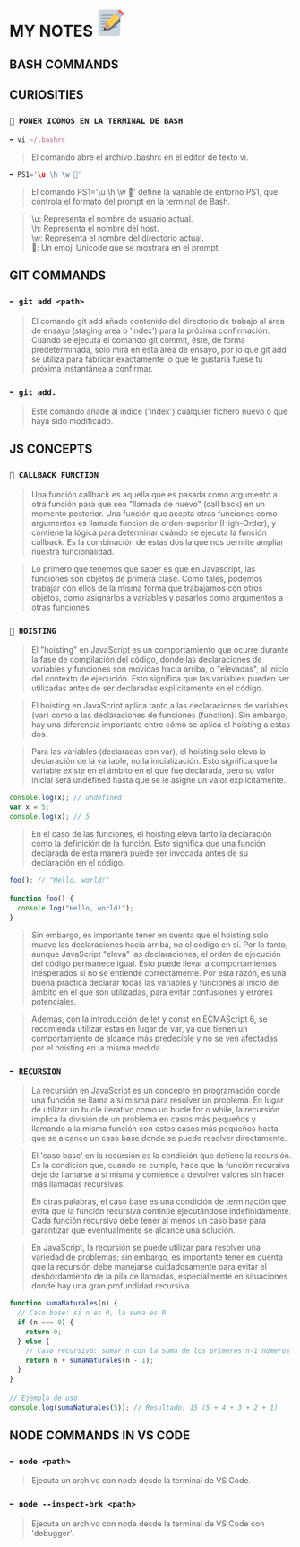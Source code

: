 # **MY NOTES** <img src="image.png" alt="alt text" style="width:50px;height:50px;">

## **BASH COMMANDS**

## **CURIOSITIES**

### `👀 PONER ICONOS EN LA TERMINAL DE BASH`

```js
➡️ vi ~/.bashrc
```

> El comando abre el archivo .bashrc en el editor de texto vi.

```js
➡️ PS1='\u \h \w 🙂'
```

> El comando PS1='\u \h \w 🙂' define la variable de entorno PS1, que controla el formato del prompt en la terminal de Bash.

> \u: Representa el nombre de usuario actual.<br>
> \h: Representa el nombre del host.<br>
> \w: Representa el nombre del directorio actual.<br>
> 🙂: Un emoji Unicode que se mostrará en el prompt.

## **GIT COMMANDS**

### `➡️ git add <path>`

> El comando git add añade contenido del directorio de trabajo al área de ensayo (staging area o 'index') para la próxima confirmación. Cuando se ejecuta el comando git commit, éste, de forma predeterminada, sólo mira en esta área de ensayo, por lo que git add se utiliza para fabricar exactamente lo que te gustaría fuese tu próxima instantánea a confirmar.

### `➡️ git add.`

> Este comando añade al índice ('index') cualquier fichero nuevo o que haya sido modificado.

## **JS CONCEPTS**

### `👀 CALLBACK FUNCTION`

> Una función callback es aquella que es pasada como argumento a otra función para que sea "llamada de nuevo" (call back) en un momento posterior. Una función que acepta otras funciones como argumentos es llamada función de orden-superior (High-Order), y contiene la lógica para determinar cuándo se ejecuta la función callback. Es la combinación de estas dos la que nos permite ampliar nuestra funcionalidad.

> Lo primero que tenemos que saber es que en Javascript, las funciones son objetos de primera clase. Como tales, podemos trabajar con ellos de la misma forma que trabajamos con otros objetos, como asignarlos a variables y pasarlos como argumentos a otras funciones.

### `👀 HOISTING`

> El "hoisting" en JavaScript es un comportamiento que ocurre durante la fase de compilación del código, donde las declaraciones de variables y funciones son movidas hacia arriba, o "elevadas", al inicio del contexto de ejecución. Esto significa que las variables pueden ser utilizadas antes de ser declaradas explícitamente en el código.

> El hoisting en JavaScript aplica tanto a las declaraciones de variables (var) como a las declaraciones de funciones (function). Sin embargo, hay una diferencia importante entre cómo se aplica el hoisting a estas dos.

> Para las variables (declaradas con var), el hoisting solo eleva la declaración de la variable, no la inicialización. Esto significa que la variable existe en el ámbito en el que fue declarada, pero su valor inicial será undefined hasta que se le asigne un valor explícitamente.

```js
console.log(x); // undefined
var x = 5;
console.log(x); // 5
```

> En el caso de las funciones, el hoisting eleva tanto la declaración como la definición de la función. Esto significa que una función declarada de esta manera puede ser invocada antes de su declaración en el código.

```js
foo(); // "Hello, world!"

function foo() {
  console.log("Hello, world!");
}
```

> Sin embargo, es importante tener en cuenta que el hoisting solo mueve las declaraciones hacia arriba, no el código en sí. Por lo tanto, aunque JavaScript "eleva" las declaraciones, el orden de ejecución del código permanece igual. Esto puede llevar a comportamientos inesperados si no se entiende correctamente. Por esta razón, es una buena práctica declarar todas las variables y funciones al inicio del ámbito en el que son utilizadas, para evitar confusiones y errores potenciales.

> Además, con la introducción de let y const en ECMAScript 6, se recomienda utilizar estas en lugar de var, ya que tienen un comportamiento de alcance más predecible y no se ven afectadas por el hoisting en la misma medida.

### `➡️ RECURSION`

> La recursión en JavaScript es un concepto en programación donde una función se llama a sí misma para resolver un problema. En lugar de utilizar un bucle iterativo como un bucle for o while, la recursión implica la división de un problema en casos más pequeños y llamando a la misma función con estos casos más pequeños hasta que se alcance un caso base donde se puede resolver directamente.

> El 'caso base' en la recursión es la condición que detiene la recursión. Es la condición que, cuando se cumple, hace que la función recursiva deje de llamarse a sí misma y comience a devolver valores sin hacer más llamadas recursivas.
>
> En otras palabras, el caso base es una condición de terminación que evita que la función recursiva continúe ejecutándose indefinidamente. Cada función recursiva debe tener al menos un caso base para garantizar que eventualmente se alcance una solución.

> En JavaScript, la recursión se puede utilizar para resolver una variedad de problemas; sin embargo, es importante tener en cuenta que la recursión debe manejarse cuidadosamente para evitar el desbordamiento de la pila de llamadas, especialmente en situaciones donde hay una gran profundidad recursiva.

```js
function sumaNaturales(n) {
  // Caso base: si n es 0, la suma es 0
  if (n === 0) {
    return 0;
  } else {
    // Caso recursivo: sumar n con la suma de los primeros n-1 números naturales
    return n + sumaNaturales(n - 1);
  }
}

// Ejemplo de uso
console.log(sumaNaturales(5)); // Resultado: 15 (5 + 4 + 3 + 2 + 1)
```

## **NODE COMMANDS IN VS CODE**

### `➡️ node <path> `

> Ejecuta un archivo con node desde la terminal de VS Code.

### `➡️ node --inspect-brk <path> `

> Ejecuta un archivo con node desde la terminal de VS Code con 'debugger'.
